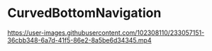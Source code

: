 # CurvedBottomNavigation



https://user-images.githubusercontent.com/102308110/233057151-36cbb348-6a7d-41f5-86e2-8a5be6d34345.mp4

